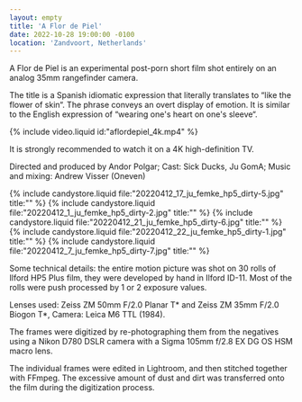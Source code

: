 ```yaml
---
layout: empty
title: 'A Flor de Piel'
date: 2022-10-28 19:00:00 -0100
location: 'Zandvoort, Netherlands'
---
```

	
A Flor de Piel is an experimental post-porn short film shot entirely on an analog 35mm rangefinder camera. 

The title is a Spanish idiomatic expression that literally translates to “like the flower of skin“. The phrase conveys an overt display of emotion. It is similar to the English expression of “wearing one&apos;s heart on one&apos;s sleeve“.

{% include video.liquid id:"aflordepiel_4k.mp4" %}

It is strongly recommended to watch it on a 4K high-definition TV.

Directed and produced by Andor Polgar; Cast: Sick Ducks, Ju GomA; Music and mixing: Andrew Visser (Oneven)

{% include candystore.liquid file:"20220412_17_ju_femke_hp5_dirty-5.jpg" title:"" %}
{% include candystore.liquid file:"20220412_1_ju_femke_hp5_dirty-2.jpg" title:"" %}
{% include candystore.liquid file:"20220412_21_ju_femke_hp5_dirty-6.jpg" title:"" %}
{% include candystore.liquid file:"20220412_22_ju_femke_hp5_dirty-1.jpg" title:"" %}
{% include candystore.liquid file:"20220412_7_ju_femke_hp5_dirty-7.jpg" title:"" %}
			
Some technical details: the entire motion picture was shot on 30 rolls of Ilford HP5 Plus film, they were developed by hand in Ilford ID-11. Most of the rolls were push processed by 1 or 2 exposure values.

Lenses used: Zeiss ZM 50mm F/2.0 Planar T* and Zeiss ZM 35mm F/2.0 Biogon T*, Camera: Leica M6 TTL (1984).

The frames were digitized by re-photographing them from the negatives using a Nikon D780 DSLR camera with a Sigma 105mm f/2.8 EX DG OS HSM macro lens.

The individual frames were edited in Lightroom, and then stitched together with FFmpeg. The excessive amount of dust and dirt was transferred onto the film during the digitization process.